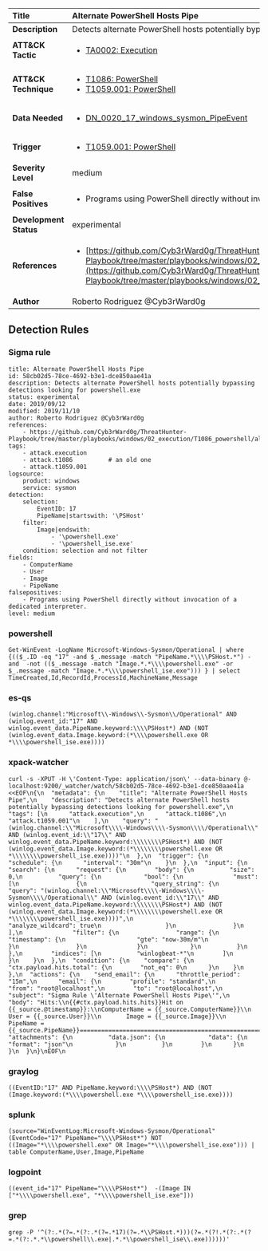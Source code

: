 | Title                    | Alternate PowerShell Hosts Pipe       |
|:-------------------------|:------------------|
| **Description**          | Detects alternate PowerShell hosts potentially bypassing detections looking for powershell.exe |
| **ATT&amp;CK Tactic**    |  <ul><li>[TA0002: Execution](https://attack.mitre.org/tactics/TA0002)</li></ul>  |
| **ATT&amp;CK Technique** | <ul><li>[T1086: PowerShell](https://attack.mitre.org/techniques/T1086)</li><li>[T1059.001: PowerShell](https://attack.mitre.org/techniques/T1059/001)</li></ul>  |
| **Data Needed**          | <ul><li>[DN_0020_17_windows_sysmon_PipeEvent](../Data_Needed/DN_0020_17_windows_sysmon_PipeEvent.md)</li></ul>  |
| **Trigger**              | <ul><li>[T1059.001: PowerShell](../Triggers/T1059.001.md)</li></ul>  |
| **Severity Level**       | medium |
| **False Positives**      | <ul><li>Programs using PowerShell directly without invocation of a dedicated interpreter.</li></ul>  |
| **Development Status**   | experimental |
| **References**           | <ul><li>[https://github.com/Cyb3rWard0g/ThreatHunter-Playbook/tree/master/playbooks/windows/02_execution/T1086_powershell/alternate_signed_powershell_hosts.md](https://github.com/Cyb3rWard0g/ThreatHunter-Playbook/tree/master/playbooks/windows/02_execution/T1086_powershell/alternate_signed_powershell_hosts.md)</li></ul>  |
| **Author**               | Roberto Rodriguez @Cyb3rWard0g |


## Detection Rules

### Sigma rule

```
title: Alternate PowerShell Hosts Pipe
id: 58cb02d5-78ce-4692-b3e1-dce850aae41a
description: Detects alternate PowerShell hosts potentially bypassing detections looking for powershell.exe
status: experimental
date: 2019/09/12
modified: 2019/11/10
author: Roberto Rodriguez @Cyb3rWard0g
references:
    - https://github.com/Cyb3rWard0g/ThreatHunter-Playbook/tree/master/playbooks/windows/02_execution/T1086_powershell/alternate_signed_powershell_hosts.md
tags:
    - attack.execution
    - attack.t1086          # an old one
    - attack.t1059.001
logsource:
    product: windows
    service: sysmon
detection:
    selection:
        EventID: 17
        PipeName|startswith: '\PSHost'
    filter:
        Image|endswith:
            - '\powershell.exe'
            - '\powershell_ise.exe'
    condition: selection and not filter
fields:
    - ComputerName
    - User
    - Image
    - PipeName
falsepositives:
    - Programs using PowerShell directly without invocation of a dedicated interpreter.
level: medium

```





### powershell
    
```
Get-WinEvent -LogName Microsoft-Windows-Sysmon/Operational | where {(($_.ID -eq "17" -and $_.message -match "PipeName.*\\\\PSHost.*") -and  -not (($_.message -match "Image.*.*\\\\powershell.exe" -or $_.message -match "Image.*.*\\\\powershell_ise.exe"))) } | select TimeCreated,Id,RecordId,ProcessId,MachineName,Message
```


### es-qs
    
```
(winlog.channel:"Microsoft\\-Windows\\-Sysmon\\/Operational" AND (winlog.event_id:"17" AND winlog.event_data.PipeName.keyword:\\\\PSHost*) AND (NOT (winlog.event_data.Image.keyword:(*\\\\powershell.exe OR *\\\\powershell_ise.exe))))
```


### xpack-watcher
    
```
curl -s -XPUT -H \'Content-Type: application/json\' --data-binary @- localhost:9200/_watcher/watch/58cb02d5-78ce-4692-b3e1-dce850aae41a <<EOF\n{\n  "metadata": {\n    "title": "Alternate PowerShell Hosts Pipe",\n    "description": "Detects alternate PowerShell hosts potentially bypassing detections looking for powershell.exe",\n    "tags": [\n      "attack.execution",\n      "attack.t1086",\n      "attack.t1059.001"\n    ],\n    "query": "(winlog.channel:\\"Microsoft\\\\-Windows\\\\-Sysmon\\\\/Operational\\" AND (winlog.event_id:\\"17\\" AND winlog.event_data.PipeName.keyword:\\\\\\\\PSHost*) AND (NOT (winlog.event_data.Image.keyword:(*\\\\\\\\powershell.exe OR *\\\\\\\\powershell_ise.exe))))"\n  },\n  "trigger": {\n    "schedule": {\n      "interval": "30m"\n    }\n  },\n  "input": {\n    "search": {\n      "request": {\n        "body": {\n          "size": 0,\n          "query": {\n            "bool": {\n              "must": [\n                {\n                  "query_string": {\n                    "query": "(winlog.channel:\\"Microsoft\\\\-Windows\\\\-Sysmon\\\\/Operational\\" AND (winlog.event_id:\\"17\\" AND winlog.event_data.PipeName.keyword:\\\\\\\\PSHost*) AND (NOT (winlog.event_data.Image.keyword:(*\\\\\\\\powershell.exe OR *\\\\\\\\powershell_ise.exe))))",\n                    "analyze_wildcard": true\n                  }\n                }\n              ],\n              "filter": {\n                "range": {\n                  "timestamp": {\n                    "gte": "now-30m/m"\n                  }\n                }\n              }\n            }\n          }\n        },\n        "indices": [\n          "winlogbeat-*"\n        ]\n      }\n    }\n  },\n  "condition": {\n    "compare": {\n      "ctx.payload.hits.total": {\n        "not_eq": 0\n      }\n    }\n  },\n  "actions": {\n    "send_email": {\n      "throttle_period": "15m",\n      "email": {\n        "profile": "standard",\n        "from": "root@localhost",\n        "to": "root@localhost",\n        "subject": "Sigma Rule \'Alternate PowerShell Hosts Pipe\'",\n        "body": "Hits:\\n{{#ctx.payload.hits.hits}}Hit on {{_source.@timestamp}}:\\nComputerName = {{_source.ComputerName}}\\n        User = {{_source.User}}\\n       Image = {{_source.Image}}\\n    PipeName = {{_source.PipeName}}================================================================================\\n{{/ctx.payload.hits.hits}}",\n        "attachments": {\n          "data.json": {\n            "data": {\n              "format": "json"\n            }\n          }\n        }\n      }\n    }\n  }\n}\nEOF\n
```


### graylog
    
```
((EventID:"17" AND PipeName.keyword:\\\\PSHost*) AND (NOT (Image.keyword:(*\\\\powershell.exe *\\\\powershell_ise.exe))))
```


### splunk
    
```
(source="WinEventLog:Microsoft-Windows-Sysmon/Operational" (EventCode="17" PipeName="\\\\PSHost*") NOT ((Image="*\\\\powershell.exe" OR Image="*\\\\powershell_ise.exe"))) | table ComputerName,User,Image,PipeName
```


### logpoint
    
```
((event_id="17" PipeName="\\\\PSHost*")  -(Image IN ["*\\\\powershell.exe", "*\\\\powershell_ise.exe"]))
```


### grep
    
```
grep -P '^(?:.*(?=.*(?:.*(?=.*17)(?=.*\\PSHost.*)))(?=.*(?!.*(?:.*(?=.*(?:.*.*\\powershell\\.exe|.*.*\\powershell_ise\\.exe))))))'
```



